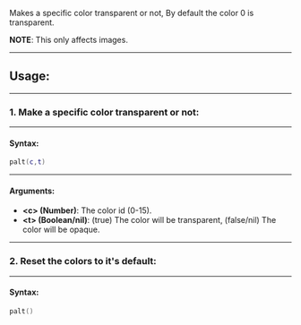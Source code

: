 Makes a specific color transparent or not, By default the color 0 is transparent.

**NOTE**: This only affects images.

---

## Usage:

---

### 1. Make a specific color transparent or not:

---

#### Syntax:
```lua
palt(c,t)
```

---

#### Arguments:

* **<c\> (Number)**: The color id (0-15).
* **<t\> (Boolean/nil)**: (true) The color will be transparent, (false/nil) The color will be opaque.

---

### 2. Reset the colors to it's default:

---

#### Syntax:
```lua
palt()
```